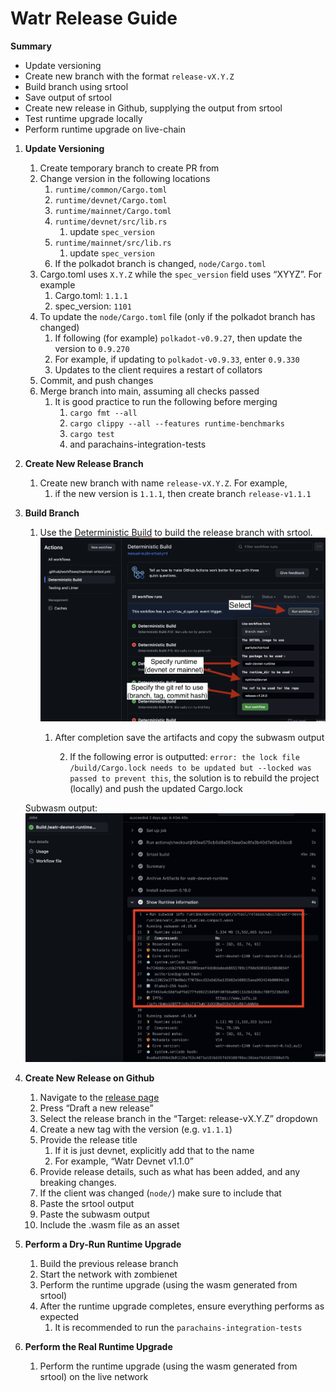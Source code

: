 # Watr Release Guide

****************Summary****************

- Update versioning
- Create new branch with the format `release-vX.Y.Z`
- Build branch using srtool
- Save output of srtool
- Create new release in Github, supplying the output from srtool
- Test runtime upgrade locally
- Perform runtime upgrade on live-chain

1. **Update Versioning**
    1. Create temporary branch to create PR from
    2. Change version in the following locations
        1. `runtime/common/Cargo.toml`
        2. `runtime/devnet/Cargo.toml`
        3. `runtime/mainnet/Cargo.toml`
        4. `runtime/devnet/src/lib.rs`
            1. update `spec_version`
        5. `runtime/mainnet/src/lib.rs`
            1. update `spec_version`
        6. If the polkadot branch is changed, `node/Cargo.toml`
    3. Cargo.toml uses `X.Y.Z` while the `spec_version` field uses “XYYZ”. For example
        1. Cargo.toml: `1.1.1`
        2. spec_version: `1101`
    4. To update the `node/Cargo.toml` file (only if the polkadot branch has changed)
        1. If following (for example) `polkadot-v0.9.27`, then update the version to `0.9.270`
        2. For example, if updating to `polkadot-v0.9.33`, enter `0.9.330`
        3. Updates to the client requires a restart of collators
    5. Commit, and push changes
    6. Merge branch into main, assuming all checks passed
        1. It is good practice to run the following before merging
            1. `cargo fmt --all`
            2. `cargo clippy --all --features runtime-benchmarks`
            3. `cargo test`
            4. and parachains-integration-tests
2. **Create New Release Branch**
    1. Create new branch with name `release-vX.Y.Z`. For example,
        1. if the new version is `1.1.1`, then create branch `release-v1.1.1`
3. **************************Build Branch**************************
    1. Use the [Deterministic Build](https://github.com/Watr-Protocol/watr/actions/workflows/manual-build-srtool.yml) to build the release branch with srtool.
![Deterministic build steps](images/watr-release-guide-ci.png)
        1. After completion save the artifacts and copy the subwasm output 

            2. If the following error is outputted: `error: the lock file /build/Cargo.lock needs to be updated but --locked was passed to prevent this`, the solution is to rebuild the project (locally) and push the updated Cargo.lock   

    Subwasm output: ![Subwasm output](images/watr-release-guide-subwasm.png)
5. ********************************************************Create New Release on Github********************************************************
    1. Navigate to the [release page](https://github.com/Watr-Protocol/watr/releases)
    2. Press “Draft a new release”
    3. Select the release branch in the “Target: release-vX.Y.Z” dropdown
    4. Create a new tag with the version (e.g. `v1.1.1`)
    5. Provide the release title
        1. If it is just devnet, explicitly add that to the name
        2. For example, “Watr Devnet v1.1.0”
    6. Provide release details, such as what has been added, and any breaking changes.
    7. If the client was changed (`node/`) make sure to include that
    8. Paste the srtool output
    9. Paste the subwasm output
    10. Include  the .wasm file as an asset
6. **Perform a Dry-Run Runtime Upgrade**
    1. Build the previous release branch
    2. Start the network with zombienet
    3. Perform the runtime upgrade (using the wasm generated from srtool)
    4. After the runtime upgrade completes, ensure everything performs as expected
        1. It is recommended to run the `parachains-integration-tests`
7. ******************************************************************Perform the Real Runtime Upgrade******************************************************************
    1. Perform the runtime upgrade (using the wasm generated from srtool) on the live network
        
